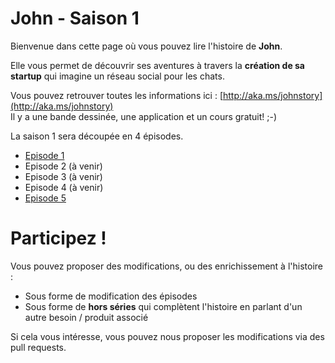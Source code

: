 John - Saison 1
=======

Bienvenue dans cette page où vous pouvez lire l'histoire de **John**.<br />

Elle vous permet de découvrir ses aventures à travers la **création de sa startup** qui imagine un réseau social pour les chats.

Vous pouvez retrouver toutes les informations ici : [http://aka.ms/johnstory](http://aka.ms/johnstory)<br />
Il y a une bande dessinée, une application et un cours gratuit! ;-)

La saison 1 sera découpée en 4 épisodes.<br />

- [Episode 1](https://github.com/JohnStory/saison1/blob/master/S01E01/episode1.md)
- Episode 2 (à venir)
- Episode 3 (à venir)
- Episode 4 (à venir) 
- [Episode 5](https://github.com/JohnStory/saison1/blob/master/S01E05/episode5.md)

# Participez !
Vous pouvez proposer des modifications, ou des enrichissement à l'histoire :
- Sous forme de modification des épisodes
- Sous forme de **hors séries** qui complètent l'histoire en parlant d'un autre besoin / produit associé

Si cela vous intéresse, vous pouvez nous proposer les modifications via des pull requests.




